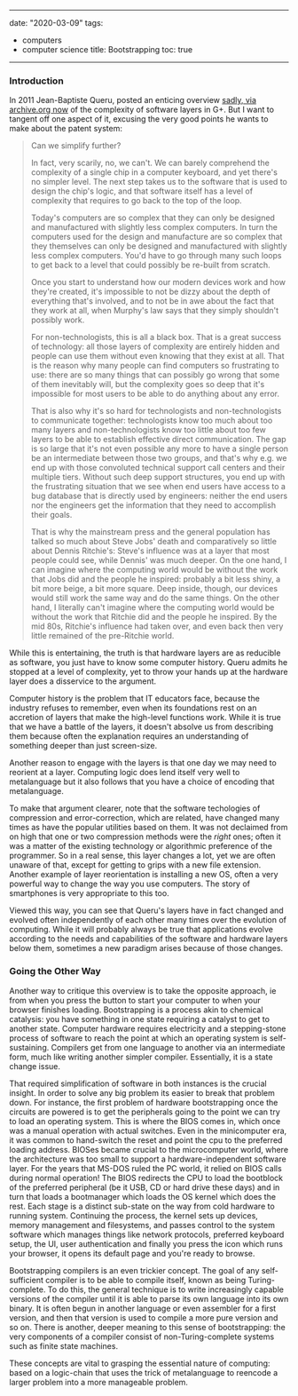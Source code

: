 
[comment]:# ( vim: set tw=95 ts=4 sw=4 wrap et: )

---
date: "2020-03-09"
tags:
- computers
- computer science
title: Bootstrapping
toc: true
---

### Introduction

In 2011 Jean-Baptiste Queru, posted an enticing overview [sadly, via archive.org
now](https://web.archive.org/web/20150327142346/https://plus.google.com/+JeanBaptisteQueru/posts/dfydM2Cnepe)
of the complexity of software layers in G+. But I want to tangent off one aspect of it,
excusing the very good points he wants to make about the patent system:

>Can we simplify further?
>
>In fact, very scarily, no, we can't. We can barely comprehend the complexity of a single chip
>in a computer keyboard, and yet there's no simpler level. The next step takes us to the
>software that is used to design the chip's logic, and that software itself has a level of
>complexity that requires to go back to the top of the loop.
>
>Today's computers are so complex that they can only be designed and manufactured with slightly
>less complex computers. In turn the computers used for the design and manufacture are so
>complex that they themselves can only be designed and manufactured with slightly less complex
>computers. You'd have to go through many such loops to get back to a level that could possibly
>be re-built from scratch.
>
>Once you start to understand how our modern devices work and how they're created, it's
>impossible to not be dizzy about the depth of everything that's involved, and to not be in awe
>about the fact that they work at all, when Murphy's law says that they simply shouldn't
>possibly work.
>
>For non-technologists, this is all a black box. That is a great success of technology: all
>those layers of complexity are entirely hidden and people can use them without even knowing
>that they exist at all. That is the reason why many people can find computers so frustrating
>to use: there are so many things that can possibly go wrong that some of them inevitably will,
>but the complexity goes so deep that it's impossible for most users to be able to do anything
>about any error.
>
>That is also why it's so hard for technologists and non-technologists to communicate together:
>technologists know too much about too many layers and non-technologists know too little about
>too few layers to be able to establish effective direct communication. The gap is so large
>that it's not even possible any more to have a single person be an intermediate between those
>two groups, and that's why e.g. we end up with those convoluted technical support call centers
>and their multiple tiers. Without such deep support structures, you end up with the
>frustrating situation that we see when end users have access to a bug database that is
>directly used by engineers: neither the end users nor the engineers get the information that
>they need to accomplish their goals.
>
>That is why the mainstream press and the general population has talked so much about Steve
>Jobs' death and comparatively so little about Dennis Ritchie's: Steve's influence was at a
>layer that most people could see, while Dennis' was much deeper. On the one hand, I can
>imagine where the computing world would be without the work that Jobs did and the people he
>inspired: probably a bit less shiny, a bit more beige, a bit more square. Deep inside, though,
>our devices would still work the same way and do the same things. On the other hand, I
>literally can't imagine where the computing world would be without the work that Ritchie did
>and the people he inspired. By the mid 80s, Ritchie's influence had taken over, and even back
>then very little remained of the pre-Ritchie world.

While this is entertaining, the truth is that hardware layers are as reducible as software, you
just have to know some computer history. Queru admits he stopped at a level of complexity, yet
to throw your hands up at the hardware layer does a disservice to the argument.  

Computer history is the problem that IT educators face, because the industry refuses to
remember, even when its foundations rest on an accretion of layers that make the high-level
functions work. While it is true that we have a battle of the layers, it doesn't absolve us
from describing them because often the explanation requires an understanding of something
deeper than just screen-size.

Another reason to engage with the layers is that one day we may need to reorient at a layer.
Computing logic does lend itself very well to metalanguage but it also follows that you have a
choice of encoding that metalanguage.

To make that argument clearer, note that the software techologies of compression and
error-correction, which are related, have changed many times as have the popular utilities
based on them. It was not declaimed from on high that one or two compression methods were the
*right* ones; often it was a matter of the existing technology or algorithmic preference of the
programmer.  So in a real sense, this layer changes a lot, yet we are often unaware of that,
except for getting to grips with a new file extension. Another example of layer reorientation
is installing a new OS, often a very powerful way to change the way you use computers. The
story of smartphones is very appropriate to this too.

Viewed this way, you can see that Queru's layers have in fact changed and evolved often
independently of each other many times over the evolution of computing. While it will probably
always be true that applications evolve according to the needs and capabilities of the software
and hardware layers below them, sometimes a new paradigm arises because of those changes.


### Going the Other Way

Another way to critique this overview is to take the opposite approach, ie from when you press
the button to start your computer to when your browser finishes loading. Bootstrapping is a
process akin to chemical catalysis: you have something in one state requiring a catalyst to get
to another state.  Computer hardware requires electricity and a stepping-stone process of
software to reach the point at which an operating system is self-sustaining.  Compilers get
from one language to another via an intermediate form, much like writing another simpler
compiler. Essentially, it is a state change issue.

That required simplification of software in both instances is the crucial insight. In order to
solve any big problem its easier to break that problem down. For instance, the first problem of
hardware bootstrapping once the circuits are powered is to get the peripherals going to the
point we can try to load an operating system. This is where the BIOS comes in, which once was a
manual operation with actual switches. Even in the minicomputer era, it was common to
hand-switch the reset and point the cpu to the preferred loading address.  BIOSes became
crucial to the microcomputer world, where the architecture was too small to support a
hardware-independent software layer.  For the years that MS-DOS ruled the PC world, it relied
on BIOS calls during normal operation!  The BIOS redirects the CPU to load the bootblock of the
preferred peripheral (be it USB, CD or hard drive these days) and in turn that loads a
bootmanager which loads the OS kernel which does the rest. Each stage is a distinct sub-state
on the way from cold hardware to running system.  Continuing the process, the kernel sets up
devices, memory management and filesystems, and passes control to the system software which
manages things like network protocols, preferred keyboard setup, the UI, user authentication
and finally you press the icon which runs your browser, it opens its default page and you're
ready to browse.

Bootstrapping compilers is an even trickier concept. The goal of any self-sufficient compiler
is to be able to compile itself, known as being Turing-complete. To do this, the general
technique is to write increasingly capable versions of the compiler until it is able to parse
its own language into its own binary. It is often begun in another language or even assembler
for a first version, and then that version is used to compile a more pure version and so on.
There is another, deeper meaning to this sense of bootstrapping: the very components of a
compiler consist of non-Turing-complete systems such as finite state machines.

These concepts are vital to grasping the essential nature of computing: based on a logic-chain
that uses the trick of metalanguage to reencode a larger problem into a more manageable
problem.
